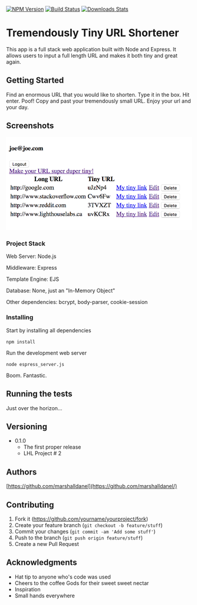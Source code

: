 [![NPM Version][npm-image]][npm-url]
[![Build Status][travis-image]][travis-url]
[![Downloads Stats][npm-downloads]][npm-url]

# Tremendously Tiny URL Shortener

This app is a full stack web application built with Node and Express. It allows users to input a full length URL and makes it both tiny and great again.

## Getting Started

Find an enormous URL that you would like to shorten. Type it in the box. Hit enter. Poof! Copy and past your tremendously small URL.
Enjoy your url and your day.

## Screenshots

![Screenshot of URLs page](https://github.com/marshalldanel/tremendouslyTinyApp/blob/master/docs/urls-page.png?raw=true)

### Project Stack

Web Server: Node.js

Middleware: Express

Template Engine: EJS

Database: None, just an "In-Memory Object"

Other dependencies: bcrypt, body-parser, cookie-session

### Installing

Start by installing all dependencies

```
npm install
```

Run the development web server

```
node espress_server.js
```

Boom. Fantastic.

## Running the tests

Just over the horizon...

## Versioning

* 0.1.0
    * The first proper release
    * LHL Project # 2

## Authors

[https://github.com/marshalldanel](https://github.com/marshalldanel/)

## Contributing

1. Fork it (<https://github.com/yourname/yourproject/fork>)
2. Create your feature branch (`git checkout -b feature/stuff`)
3. Commit your changes (`git commit -am 'Add some stuff'`)
4. Push to the branch (`git push origin feature/stuff`)
5. Create a new Pull Request

## Acknowledgments

* Hat tip to anyone who's code was used
* Cheers to the coffee Gods for their sweet sweet nectar
* Inspiration
* Small hands everywhere

<!-- Markdown link & img dfn's -->
[npm-image]: https://img.shields.io/npm/v/datadog-metrics.svg?style=flat-square
[npm-url]: https://npmjs.org/package/datadog-metrics
[npm-downloads]: https://img.shields.io/hexpm/dt/plug.svg
[travis-image]: https://img.shields.io/travis/dbader/node-datadog-metrics/master.svg?style=flat-square
[travis-url]: https://travis-ci.org/dbader/node-datadog-metrics
